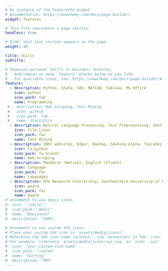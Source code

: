```yaml
---
# An instance of the Featurette widget.
# Documentation: https://wowchemy.com/docs/page-builder/
widget: features

# This file represents a page section.
headless: true

# Order that this section appears on the page.
weight: 30

title: Skills
subtitle:

# Showcase personal skills or business features.
# - Add/remove as many `feature` blocks below as you like.
# - For available icons, see: https://wowchemy.com/docs/page-builder/#icons
feature:
  - description: Python, Stata, SAS, MATLAB, Tableau, MS Office
    icon: python
    icon_pack: fab
    name: Programming
 # - description: Web Scraping, Text Mining
 #   icon: github
 #   icon_pack: fab
 #   name: Statistics
  - description: Natural Language Processing, Text Preprocessing, Sentiment Analysis
    icon: file-lines
    icon_pack: fas
    name: Text Mining
  - description: 100+ websites, Edgar, Nasdaq, Seeking Alpha, Tipranks, Yahoo Finance, Twitter, Morningstar
    icon: fa-python
    icon_pack: fa-brands
    name: Web Scraping
  - description: Mandarin (Native), English (Fluent)
    icon: language
    icon_pack: fas
    name: Languages
  - description: NTU Research Scholarship, Southwestern University of Finance and Economics Academic Scholarship
    icon: award
    icon_pack: fas
    name: Award
# Uncomment to use emoji icons.
#- icon: ":smile:"
#  icon_pack: "emoji"
#  name: "Emojiness"
#  description: "100%"

# Uncomment to use custom SVG icons.
# Place your custom SVG icon in `assets/media/icons/`.
# Reference the SVG icon name (without `.svg` extension) in the `icon` field.
# For example, reference `assets/media/icons/xyz.svg` as `icon: 'xyz'`
#- icon: "your-custom-icon-name"
#  icon_pack: "custom"
#  name: "Surfing"
#  description: "90%"
---
```

